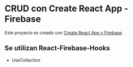 # CRUD con Create React App - Firebase

Este proyecto es creado con [Create React App y Firebase](https://crud-shopping-react-firebase.netlify.app/).

## Se utilizan React-Firebase-Hooks

- UseCollection
